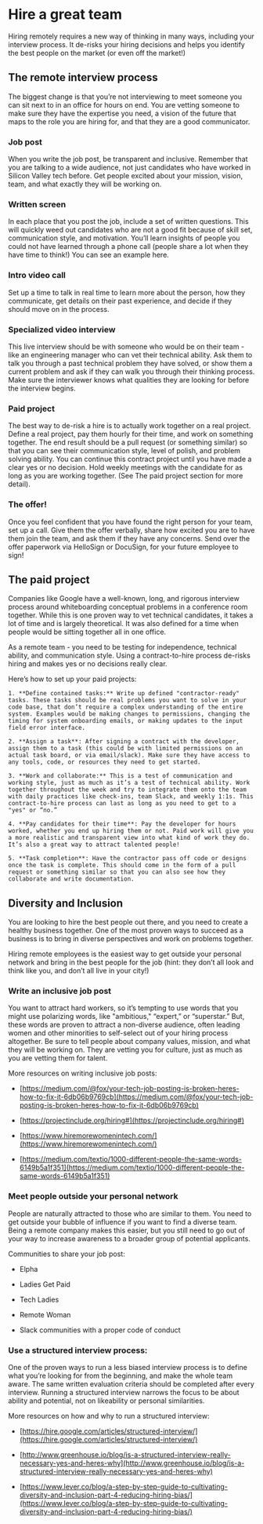 # Hire a great team

Hiring remotely requires a new way of thinking in many ways, including your interview process. It de-risks your hiring decisions and helps you identify the best people on the market (or even off the market!)

## The remote interview process

The biggest change is that you’re not interviewing to meet someone you can sit next to in an office for hours on end. You are vetting someone to make sure they have the expertise you need, a vision of the future that maps to the role you are hiring for, and that they are a good communicator.

### Job post

When you write the job post, be transparent and inclusive. Remember that you are talking to a wide audience, not just candidates who have worked in Silicon Valley tech before. Get people excited about your mission, vision, team, and what exactly they will be working on.

### Written screen

In each place that you post the job, include a set of written questions. This will quickly weed out candidates who are not a good fit because of skill set, communication style, and motivation. You’ll learn insights of people you could not have learned through a phone call (people share a lot when they have time to think!) You can see an example here.

### Intro video call

Set up a time to talk in real time to learn more about the person, how they communicate, get details on their past experience, and decide if they should move on in the process.

### Specialized video interview

This live interview should be with someone who would be on their team - like an engineering manager who can vet their technical ability. Ask them to talk you through a past technical problem they have solved, or show them a current problem and ask if they can walk you through their thinking process. Make sure the interviewer knows what qualities they are looking for before the interview begins.

### Paid project

The best way to de-risk a hire is to actually work together on a real project. Define a real project, pay them hourly for their time, and work on something together. The end result should be a pull request (or something similar) so that you can see their communication style, level of polish, and problem solving ability. You can continue this contract project until you have made a clear yes or no decision. Hold weekly meetings with the candidate for as long as you are working together. (See The paid project section for more detail).

### The offer!

Once you feel confident that you have found the right person for your team, set up a call. Give them the offer verbally, share how excited you are to have them join the team, and ask them if they have any concerns. Send over the offer paperwork via HelloSign or DocuSign, for your future employee to sign!

## The paid project

Companies like Google have a well-known, long, and rigorous interview process around whiteboarding conceptual problems in a conference room together. While this is one proven way to vet technical candidates, it takes a lot of time and is largely theoretical. It was also defined for a time when people would be sitting together all in one office.

As a remote team - you need to be testing for independence, technical ability, and communication style. Using a contract-to-hire process de-risks hiring and makes yes or no decisions really clear.

Here’s how to set up your paid projects:

    1. **Define contained tasks:** Write up defined "contractor-ready" tasks. These tasks should be real problems you want to solve in your code base, that don’t require a complex understanding of the entire system. Examples would be making changes to permissions, changing the timing for system onboarding emails, or making updates to the input field error interface.

    2. **Assign a task**: After signing a contract with the developer, assign them to a task (this could be with limited permissions on an actual task board, or via email/slack). Make sure they have access to any tools, code, or resources they need to get started.

    3. **Work and collaborate:** This is a test of communication and working style, just as much as it’s a test of technical ability. Work together throughout the week and try to integrate them onto the team with daily practices like check-ins, team Slack, and weekly 1:1s. This contract-to-hire process can last as long as you need to get to a "yes" or “no.”

    4. **Pay candidates for their time**: Pay the developer for hours worked, whether you end up hiring them or not. Paid work will give you a more realistic and transparent view into what kind of work they do. It’s also a great way to attract talented people!

    5. **Task completion**: Have the contractor pass off code or designs once the task is complete. This should come in the form of a pull request or something similar so that you can also see how they collaborate and write documentation.

## Diversity and Inclusion

You are looking to hire the best people out there, and you need to create a healthy business together. One of the most proven ways to succeed as a business is to bring in diverse perspectives and work on problems together.

Hiring remote employees is the easiest way to get outside your personal network and bring in the best people for the job (hint: they don’t all look and think like you, and don’t all live in your city!)

### Write an inclusive job post

You want to attract hard workers, so it’s tempting to use words that you might use polarizing words, like "ambitious," “expert,” or “superstar.” But, these words are proven to attract a non-diverse audience, often leading women and other minorities to self-select out of your hiring process altogether. Be sure to tell people about company values, mission, and what they will be working on. They are vetting you for culture, just as much as you are vetting them for talent.

More resources on writing inclusive job posts:

- [https://medium.com/@fox/your-tech-job-posting-is-broken-heres-how-to-fix-it-6db06b9769cb](https://medium.com/@fox/your-tech-job-posting-is-broken-heres-how-to-fix-it-6db06b9769cb)

- [https://projectinclude.org/hiring#](https://projectinclude.org/hiring#)

- [https://www.hiremorewomenintech.com/](https://www.hiremorewomenintech.com/)

- [https://medium.com/textio/1000-different-people-the-same-words-6149b5a1f351](https://medium.com/textio/1000-different-people-the-same-words-6149b5a1f351)

### Meet people outside your personal network

People are naturally attracted to those who are similar to them. You need to get outside your bubble of influence if you want to find a diverse team. Being a remote company makes this easier, but you still need to go out of your way to increase awareness to a broader group of potential applicants.

Communities to share your job post:

- Elpha

- Ladies Get Paid

- Tech Ladies

- Remote Woman

- Slack communities with a proper code of conduct

### Use a structured interview process:

One of the proven ways to run a less biased interview process is to define what you’re looking for from the beginning, and make the whole team aware. The same written evaluation criteria should be completed after every interview. Running a structured interview narrows the focus to be about ability and potential, not on likeability or personal similarities.

More resources on how and why to run a structured interview:

- [https://hire.google.com/articles/structured-interview/](https://hire.google.com/articles/structured-interview/)

- [http://www.greenhouse.io/blog/is-a-structured-interview-really-necessary-yes-and-heres-why](http://www.greenhouse.io/blog/is-a-structured-interview-really-necessary-yes-and-heres-why)

- [https://www.lever.co/blog/a-step-by-step-guide-to-cultivating-diversity-and-inclusion-part-4-reducing-hiring-bias/](https://www.lever.co/blog/a-step-by-step-guide-to-cultivating-diversity-and-inclusion-part-4-reducing-hiring-bias/)
